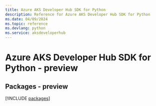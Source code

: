 ```yaml
---
title: Azure AKS Developer Hub SDK for Python
description: Reference for Azure AKS Developer Hub SDK for Python
ms.date: 04/09/2024
ms.topic: reference
ms.devlang: python
ms.service: aksdeveloperhub
---
```

# Azure AKS Developer Hub SDK for Python - preview
## Packages - preview
[!INCLUDE [packages](aks-developer-hub-index.md)]